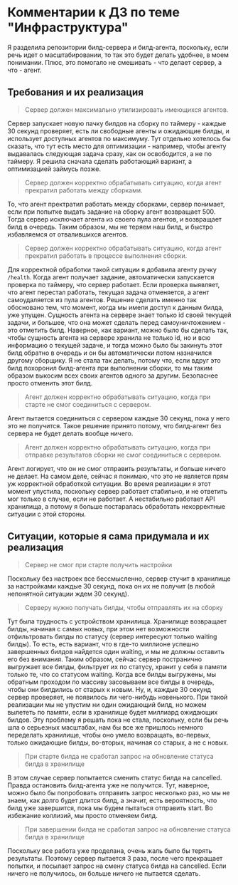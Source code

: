 # Комментарии к ДЗ по теме "Инфраструктура"

Я разделила репозитории билд-сервера и билд-агента, поскольку, если речь идет о масштабировании, то так это будет делать удобнее, в моем понимании.
Плюс, это помогало не смешивать - что делает сервер, а что - агент.

## Требования и их реализация

>Сервер должен максимально утилизировать имеющихся агентов.

Сервер запускает новую пачку билдов на сборку по таймеру - каждые 30 секунд проверяет, есть ли свободные агенты и ожидающие билды, и использует доступных агентов по максимуму.
Тут отдельно хотелось бы сказать, что тут есть место для оптимизации - например, чтобы агенту выдавалась следующая задача сразу, как он освободится, а не по таймеру.
Я решила сначала сделать работающий вариант, а оптимизацией займусь позже.

>Сервер должен корректно обрабатывать ситуацию, когда агент прекратил работать между сборками.

То, что агент пректратил работать между сборками, сервер понимает, если при попытке выдать задание на сборку агент возвращает 500.
Тогда сервер исключает агента из своего пула агентов, и возвращает билд в очередь.
Таким образом, мы не теряем наш билд, и быстро избавляемся от отвалившихся агентов.

>Сервер должен корректно обрабатывать ситуацию, когда агент прекратил работать в процессе выполнения сборки.

Для корректной обработки такой ситуации я добавила агенту ручку `/health`.
Когда агент получает задание, автоматически запускается проверка по таймеру, что сервер работает.
Если проверка выявляет, что агент перестал работать, текущая задача отменяется, а агент самоудаляется из пула агентов.
Решение сделать именно так обосновано тем, что момент, когда мы имели доступ к данным билда, уже упущен.
Сущность агента на сервере знает только id своей текущей задачи, и большее, что она может сделать перед самоуничтожением - это отметить билд.
Наверное, как вариант, можно было бы сделать так, чтобы сущность агента на сервере хранила не только id, но и всю информацию о текущей задаче, и тогда можно было бы закинуть этот билд обратно в очередь и он бы автоматически потом назначился другому сборщику.
Я не стала так делать, потому что, если вдруг это билд похоронил билд-агента при выполнении сборки, то мы таким образом выкосим всех своих агентов одного за другим. Безопаснее просто отменить этот билд.

>Агент должен корректно обрабатывать ситуацию, когда при старте не смог соединиться с сервером.

Агент пытается соединиться с сервером каждые 30 секунд, пока у него это не получится.
Такое решение принято потому, что билд-агент без сервера не будет делать вообще ничего.

>Агент должен корректно обрабатывать ситуацию, когда при отправке результатов сборки не смог соединиться с сервером.

Агент логирует, что он не смог отправить результаты, и больше ничего не делает.
На самом деле, сейчас я понимаю, что это не является прям уж корректной обработкой ситуации.
Во время реализации я этот момент упустила, поскольку сервер работает стабильно, и не ответить мог только в случае, если не работает.
А нестабильно работает API хранилища, а потому я больше постаралась обработать некорректные ситуации с этой стороны.

## Ситуации, которые я сама придумала и их реализация

>Сервер не смог при старте получить настройки

Поскольку без настроек все бессмысленно, сервер стучит в хранилище за настройками каждые 30 секунд, пока он их не получит (в любой непонятной ситуации ждем 30 секунд).

>Серверу нужно получать билды, чтобы отправлять их на сборку

Тут была трудность с устройством хранилища.
Хранилище возвращает билды, начиная с самых новых, при этом нет возможности отфильтровать билды по статусу (сервер интересуют только waiting билды).
То есть, есть вариант, что в где-то миллионе успешно завершенных билдов найдется один waiting, и мы не должны оставить его без внимания.
Таким образом, сейчас сервер постранично выгружает все билды, фильтрует их по статусу, хранит у себя в памяти только те, что со статусом waiting.
Когда все билды выгружены, мы обратным проходом по массиву засовываем все билды в очередь, чтобы они билдились от старых к новым.
Ну, и, каждые 30 секунд сервер проверяет, не появилось ли чего-нибудь новенького.
При такой реализации мы не упустим ни один ожидающий билд, но можем вылететь по памяти, если в хранилище будет миллиард ожидающих билдов.
Эту проблему я решать пока не стала, поскольку, если бы речь шла о серьезных масштабах, нам бы все же пришлось немного переделать хранилище, чтобы оно умело возвращать, во-первых, только ожидающие билды, во-вторых, начиная со старых, а не с новых.

>При старте билда не сработал запрос на обновление статуса билда в хранилище

В этом случае сервер попытается сменить статус билда на cancelled. Правда остановить билд-агента уже не получится.
Тут, наверное, можно было бы попробовать отправить запрос несколько раз, но мы не знаем, как долго будет длится билд, а значит, есть вероятность, что билд уже завершится, пока мы будем пытаться отправить start. Во избежание коллизий, мы просто отменяем билд.

>При завершении билда не сработал запрос на обновление статуса билда в хранилище

Поскольку все работа уже проделана, очень жаль было бы терять результаты.
Поэтому сервер пытается 3 раза, после чего прекращает попытки, и посылает запрос на смену статуса билда на cancelled.
Если ничего не получилось, он больше ничего не пытается сделать.

